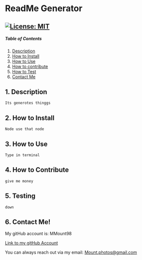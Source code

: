 # ReadMe Generator

## [![License: MIT]('https://img.shields.io/badge/License-MIT-yellow.svg)](https://opensource.org/licenses/MIT')

##### Table of Contents

1. [Description](#description)
2. [How to Install](#instal)
3. [How to Use](#usage)
4. [How to contribute](#contribute)
5. [How to Test](#test)
6. [Contact Me](#contact)

<a name="#description"></a>

## 1. Description

    Its generotes thinggs

<a name="#install"></a>

## 2. How to Install

    Node use that node

<a name="#usage"></a>

## 3. How to Use

    Type in terminal

<a name="#contribute"></a>

## 4. How to Contribute

    give me money

<a name="#Test"></a>

## 5. Testing

    down

<a name="#contact"></a>

## 6. Contact Me!

My gitHub account is: MMount98

[Link to my gitHub Account]('https://github.com/MMount98')

You can always reach out via my email: Mount.photos@gmail.com
